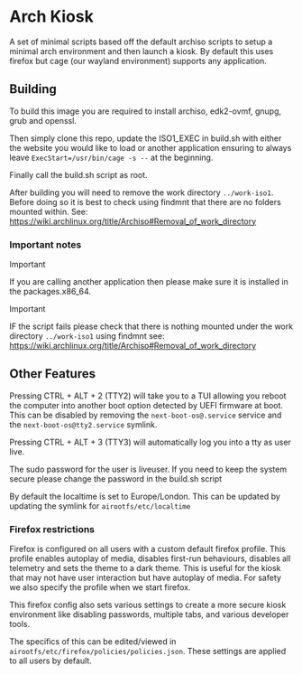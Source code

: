 # Arch Kiosk

A set of minimal scripts based off the default archiso scripts to setup a minimal arch environment and then launch a kiosk.
By default this uses firefox but cage (our wayland environment) supports any application.

## Building

To build this image you are required to install archiso, edk2-ovmf, gnupg, grub and openssl.

Then simply clone this repo, update the ISO1_EXEC in build.sh with either the website you would like to load or another application ensuring to always leave `ExecStart=/usr/bin/cage -s --` at the beginning.

Finally call the build.sh script as root.

After building you will need to remove the work directory `../work-iso1`. Before doing so it is best to check using findmnt that there are no folders mounted within. See: https://wiki.archlinux.org/title/Archiso#Removal_of_work_directory

### Important notes

> [!IMPORTANT]
> If you are calling another application then please make sure it is installed in the packages.x86_64.

> [!IMPORTANT]
> IF the script fails please check that there is nothing mounted under the work directory `../work-iso1` using findmnt see: https://wiki.archlinux.org/title/Archiso#Removal_of_work_directory

## Other Features

Pressing CTRL + ALT + 2 (TTY2) will take you to a TUI allowing you reboot the computer into another boot option detected by UEFI firmware at boot. This can be disabled by removing the `next-boot-os@.service` service and the `next-boot-os@tty2.service` symlink.

Pressing CTRL + ALT + 3 (TTY3) will automatically log you into a tty as user live.

The sudo password for the user is liveuser. If you need to keep the system secure please change the password in the build.sh script

By default the localtime is set to Europe/London. This can be updated by updating the symlink for `airootfs/etc/localtime`

### Firefox restrictions

Firefox is configured on all users with a custom default firefox profile. This profile enables autoplay of media, disables first-run behaviours, disables all telemetry and sets the theme to a dark theme. This is useful for the kiosk that may not have user interaction but have autoplay of media. For safety we also specify the profile when we start firefox.

This firefox config also sets various settings to create a more secure kiosk environment like disabling passwords, multiple tabs, and various developer tools.

The specifics of this can be edited/viewed in `airootfs/etc/firefox/policies/policies.json`. These settings are applied to all users by default.
